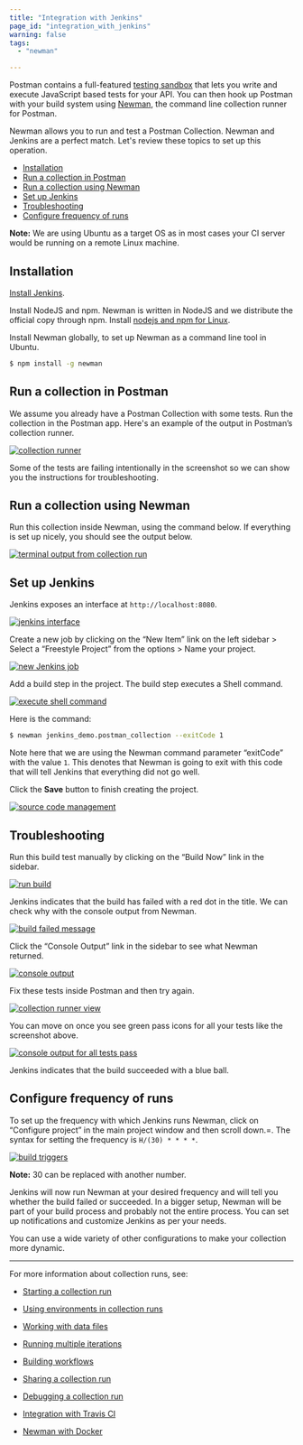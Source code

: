 ```yaml
---
title: "Integration with Jenkins"
page_id: "integration_with_jenkins"
warning: false
tags:
  - "newman"

---
```


Postman contains a full-featured [testing sandbox](/docs/v6/postman/scripts/postman_sandbox) that lets you write and execute JavaScript based tests for your API. You can then hook up Postman with your build system using [Newman](/docs/v6/postman/collection_runs/command_line_integration_with_newman), the command line collection runner for Postman.

Newman allows you to run and test a Postman Collection. Newman and Jenkins are a perfect match. Let's review these topics to set up this operation.

* [Installation](#installation)
* [Run a collection in Postman](#run-a-collection-in-postman)
* [Run a collection using Newman](#run-a-collection-using-newman)
* [Set up Jenkins](#set-up-jenkins)
* [Troubleshooting](#troubleshooting)
* [Configure frequency of runs](#configure-frequency-of-runs)

**Note:** We are using Ubuntu as a target OS as in most cases your CI server would be running on a remote Linux machine.

## Installation

[Install Jenkins](https://jenkins.io/doc/book/installing/#debian-ubuntu).

Install NodeJS and npm. Newman is written in NodeJS and we distribute the official copy through npm. Install [nodejs and npm for Linux](https://docs.npmjs.com/getting-started/installing-node).

Install Newman globally, to set up Newman as a command line tool in Ubuntu.

```bash
$ npm install -g newman
```

## Run a collection in Postman

We assume you already have a Postman Collection with some tests. Run the collection in the Postman app. Here's an example of the output in Postman’s collection runner.

[![collection runner](https://www.getpostman.com/img/v1/docs/integrating_with_jenkins/integrating_with_jenkins_1.png)](https://www.getpostman.com/img/v1/docs/integrating_with_jenkins/integrating_with_jenkins_1.png)

Some of the tests are failing intentionally in the screenshot so we can show you the instructions for troubleshooting.

## Run a collection using Newman

Run this collection inside Newman, using the command below. If everything is set up nicely, you should see the output below.

[![terminal output from collection run](https://www.getpostman.com/img/v1/docs/integrating_with_jenkins/integrating_with_jenkins_2.png)](https://www.getpostman.com/img/v1/docs/integrating_with_jenkins/integrating_with_jenkins_2.png)

## Set up Jenkins

Jenkins exposes an interface at `http://localhost:8080`.

[![jenkins interface](https://www.getpostman.com/img/v1/docs/integrating_with_jenkins/integrating_with_jenkins_3.png)](https://www.getpostman.com/img/v1/docs/integrating_with_jenkins/integrating_with_jenkins_3.png)

Create a new job by clicking on the “New Item” link on the left sidebar > Select a “Freestyle Project” from the options > Name your project.

[![new Jenkins job](https://www.getpostman.com/img/v1/docs/integrating_with_jenkins/integrating_with_jenkins_4.png)](https://www.getpostman.com/img/v1/docs/integrating_with_jenkins/integrating_with_jenkins_4.png)

Add a build step in the project. The build step executes a Shell command.

[![execute shell command](https://www.getpostman.com/img/v1/docs/integrating_with_jenkins/integrating_with_jenkins_5.png)](https://www.getpostman.com/img/v1/docs/integrating_with_jenkins/integrating_with_jenkins_5.png)

Here is the command:

```bash
$ newman jenkins_demo.postman_collection --exitCode 1
```

Note here that we are using the Newman command parameter “exitCode” with the value `1`. This denotes that Newman is going to exit with this code that will tell Jenkins that everything did not go well.

Click the **Save** button to finish creating the project.

[![source code management](https://www.getpostman.com/img/v1/docs/integrating_with_jenkins/integrating_with_jenkins_6.png)](https://www.getpostman.com/img/v1/docs/integrating_with_jenkins/integrating_with_jenkins_6.png)

## Troubleshooting

Run this build test manually by clicking on the “Build Now” link in the sidebar.

[![run build](https://www.getpostman.com/img/v1/docs/integrating_with_jenkins/integrating_with_jenkins_7.png)](https://www.getpostman.com/img/v1/docs/integrating_with_jenkins/integrating_with_jenkins_7.png)

Jenkins indicates that the build has failed with a red dot in the title. We can check why with the console output from Newman.

[![build failed message](https://www.getpostman.com/img/v1/docs/integrating_with_jenkins/integrating_with_jenkins_8.png)](https://www.getpostman.com/img/v1/docs/integrating_with_jenkins/integrating_with_jenkins_8.png)

Click the “Console Output” link in the sidebar to see what Newman returned.

[![console output](https://www.getpostman.com/img/v1/docs/integrating_with_jenkins/integrating_with_jenkins_9.png)](https://www.getpostman.com/img/v1/docs/integrating_with_jenkins/integrating_with_jenkins_9.png)

Fix these tests inside Postman and then try again.

[![collection runner view](https://www.getpostman.com/img/v1/docs/integrating_with_jenkins/integrating_with_jenkins_10.png)](https://www.getpostman.com/img/v1/docs/integrating_with_jenkins/integrating_with_jenkins_10.png)

You can move on once you see green pass icons for all your tests like the screenshot above.

[![console output for all tests pass](https://www.getpostman.com/img/v1/docs/integrating_with_jenkins/integrating_with_jenkins_11.png)](https://www.getpostman.com/img/v1/docs/integrating_with_jenkins/integrating_with_jenkins_11.png)

Jenkins indicates that the build succeeded with a blue ball.

## Configure frequency of runs

To set up the frequency with which Jenkins runs Newman, click on “Configure project” in the main project window and then scroll down.=. The syntax for setting the frequency is `H/(30) * * * *`.

[![build triggers](https://www.getpostman.com/img/v1/docs/integrating_with_jenkins/integrating_with_jenkins_12.png)](https://www.getpostman.com/img/v1/docs/integrating_with_jenkins/integrating_with_jenkins_12.png)

**Note:** 30 can be replaced with another number.

Jenkins will now run Newman at your desired frequency and will tell you whether the build failed or succeeded. In a bigger setup, Newman will be part of your build process and probably not the entire process. You can set up notifications and customize Jenkins as per your needs.

You can use a wide variety of other configurations to make your collection more dynamic.

---
For more information about collection runs, see:

* [Starting a collection run](/docs/v6/postman/collection_runs/starting_a_collection_run)
* [Using environments in collection runs](/docs/postman/collection_runs/using_environments_in_collection_runs/)
* [Working with data files](/docs/v6/postman/collection_runs/working_with_data_files)
* [Running multiple iterations](/docs/v6/postman/collection_runs/running_multiple_iterations)
* [Building workflows](/docs/v6/postman/collection_runs/building_workflows)
* [Sharing a collection run](/docs/postman/collection_runs/sharing_a_collection_run/)
* [Debugging a collection run](/docs/v6/postman/collection_runs/debugging_a_collection_run)

* [Integration with Travis CI](/docs/v6/postman/collection_runs/integration_with_travis)
* [Newman with Docker](/docs/v6/postman/collection_runs/newman_with_docker)
